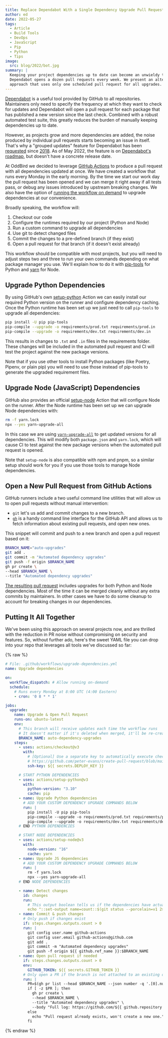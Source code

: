 ```yaml
---
title: Replace Dependabot With a Single Dependency Upgrade Pull Request
author: ed
date: 2022-05-27
tags:
  - Article
  - Build Tools
  - DevOps
  - JavaScript
  - Pip
  - Python
  - Tips
image:
  src: blog/2022/bot.jpg
summary: |
  Keeping your project dependencies up to date can become an unwieldy task when
  Dependabot opens a dozen pull requests every week. We present an alternative
  approach that uses only one scheduled pull request for all upgrades.
---
```


[Dependabot](https://docs.github.com/en/code-security/dependabot/dependabot-version-updates/configuring-dependabot-version-updates)
is a useful tool provided by GitHub to all repositories. Maintainers only need
to specify the frequency at which they want to check for updates and Dependabot
will open a pull request for each package that has published a new version since
the last check. Combined with a robust automated test suite, this greatly
reduces the burden of manually keeping dependencies up to date.

However, as projects grow and more dependencies are added, the noise produced by
individual pull requests starts becoming an issue in itself. That's why a
"grouped updates" feature for Dependabot has been
[requested](https://github.com/dependabot/dependabot-core/issues/1190) since
[2018](https://github.com/dependabot/dependabot-core/issues/2265). As of May
2022, the feature is on [Dependabot's
roadmap](https://github.com/github/roadmap/issues/148), but doesn't have a
concrete release date.

At OddBird we decided to leverage [GitHub
Actions](https://github.com/features/actions) to produce a pull request with all
dependencies updated at once. We have created a workflow that runs every Monday
in the early morning. By the time we start our work day the pull request has
been opened and we can merge it right away if all tests pass, or debug any
issues introduced by upstream breaking changes. We also have the option of
[running the workflow on
demand](https://docs.github.com/en/actions/managing-workflow-runs/manually-running-a-workflow)
to upgrade dependencies at our convenience.

Broadly speaking, the workflow will:

1. Checkout our code
1. Configure the runtimes required by our project (Python and Node)
1. Run a custom command to upgrade all dependencies
1. Use git to detect changed files
1. Commit the changes to a pre-defined branch (if they exist)
1. Open a pull request for that branch (if it doesn't exist already)

This workflow should be compatible with most projects, but you will need to
adjust steps two and three to run your own commands depending on what package
manager you use. We'll explain how to do it with
[pip-tools](https://github.com/jazzband/pip-tools) for Python and
[yarn](https://yarnpkg.com/) for Node.

## Upgrade Python Dependencies

By using GitHub's own [setup-python](https://github.com/actions/setup-python)
Action we can easily install our required Python version on the runner and
configure dependency caching. Once the Python runtime has been set up we just
need to call `pip-tools` to upgrade all dependencies:

```bash
pip install -U pip pip-tools
pip-compile --upgrade -o requirements/prod.txt requirements/prod.in
pip-compile --upgrade -o requirements/dev.txt requirements/dev.in
```

This results in changes to `.txt` and `.in` files in the requirements folder.
These changes will be included in the automated pull request and CI will test
the project against the new package versions.

Note that if you use other tools to install Python packages (like Poetry,
Pipenv, or plain pip) you will need to use those instead of pip-tools to
generate the upgraded requirement files.

## Upgrade Node (JavaScript) Dependencies

GitHub also provides an official
[setup-node](https://github.com/actions/setup-node) Action that will configure
Node on the runner. After the Node runtime has been set up we can upgrade Node
dependencies with:

```bash
rm -f yarn.lock
npx --yes yarn-upgrade-all
```

In this case we are using
[`yarn-upgrade-all`](https://yarnpkg.com/package/yarn-upgrade-all) to get
updated versions for all dependencies. This will modify both `package.json` and
`yarn.lock`, which will cause CI to test against the new package versions when
the automated pull request is opened.

Note that `setup-node` is also compatible with npm and pnpm, so a similar setup
should work for you if you use those tools to manage Node dependencies.

## Open a New Pull Request from GitHub Actions

GitHub runners include a two useful command line utilities that will allow us to
open pull requests without manual intervention:

- `git` let's us add and commit changes to a new branch.
- [`gh`](https://cli.github.com/) is a handy command line interface for the
  GitHub API and allows us to fetch information about existing pull requests,
  and open new ones.

This snippet will commit and push to a new branch and open a pull request based
on it:

```bash
BRANCH_NAME="auto-upgrades"
git add .
git commit -m "Automated dependency upgrades"
git push -f origin $BRANCH_NAME
gh pr create \
--head $BRANCH_NAME \
--title "Automated dependency upgrades"
```

[The resulting pull request](https://github.com/oddbird/Metecho/pull/2161)
includes upgrades for both Python and Node dependencies. Most of the time it can
be merged cleanly without any extra commits by maintainers. In other cases we
have to do some cleanup to account for breaking changes in our dependencies.

## Putting It All Together

We've been using this approach on several projects now, and are thrilled with
the reduction in PR noise without compromising on security and features. So,
without further ado, here's the sweet YAML file you can drop into your repo that
leverages all tools we've discussed so far:

{% raw %}
```yml
# File: .github/workflows/upgrade-dependencies.yml
name: Upgrade dependencies

on:
  workflow_dispatch: # Allow running on-demand
  schedule:
    # Runs every Monday at 8:00 UTC (4:00 Eastern)
    - cron: '0 8 * * 1'

jobs:
  upgrade:
    name: Upgrade & Open Pull Request
    runs-on: ubuntu-latest
    env:
      # This branch will receive updates each time the workflow runs
      # It doesn't matter if it's deleted when merged, it'll be re-created
      BRANCH_NAME: auto-dependency-upgrades
    steps:
      - uses: actions/checkout@v3
        with:
          # [Optional] Use a separate key to automatically execute checks on the resulting PR
          # https://github.com/peter-evans/create-pull-request/blob/main/docs/concepts-guidelines.md#triggering-further-workflow-runs
          ssh-key: ${{ secrets.DEPLOY_KEY }}

      # START PYTHON DEPENDENCIES
      - uses: actions/setup-python@v3
        with:
          python-version: "3.10"
          cache: pip
      - name: Upgrade Python dependencies
        # ADD YOUR CUSTOM DEPENDENCY UPGRADE COMMANDS BELOW
        run: |
          pip install -U pip pip-tools
          pip-compile --upgrade -o requirements/prod.txt requirements/prod.in
          pip-compile --upgrade -o requirements/dev.txt requirements/dev.in
      # END PYTHON DEPENDENCIES

      # START NODE DEPENDENCIES
      - uses: actions/setup-node@v3
        with:
          node-version: "16"
          cache: yarn
      - name: Upgrade JS dependencies
        # ADD YOUR CUSTOM DEPENDENCY UPGRADE COMMANDS BELOW
        run: |
          rm -f yarn.lock
          npx --yes yarn-upgrade-all
      # END NODE DEPENDENCIES

      - name: Detect changes
        id: changes
        run:
          # This output boolean tells us if the dependencies have actually changed
          echo "::set-output name=count::$(git status --porcelain=v1 2>/dev/null | wc -l)"
      - name: Commit & push changes
        # Only push if changes exist
        if: steps.changes.outputs.count > 0
        run: |
          git config user.name github-actions
          git config user.email github-actions@github.com
          git add .
          git commit -m "Automated dependency upgrades"
          git push -f origin ${{ github.ref_name }}:$BRANCH_NAME
      - name: Open pull request if needed
        if: steps.changes.outputs.count > 0
        env:
          GITHUB_TOKEN: ${{ secrets.GITHUB_TOKEN }}
        # Only open a PR if the branch is not attached to an existing one
        run: |
          PR=$(gh pr list --head $BRANCH_NAME --json number -q '.[0].number')
          if [ -z $PR ]; then
            gh pr create \
            --head $BRANCH_NAME \
            --title "Automated dependency upgrades" \
            --body "Full log: https://github.com/${{ github.repository }}/actions/runs/${{ github.run_id }}"
          else
            echo "Pull request already exists, won't create a new one."
          fi
```
{% endraw %}
